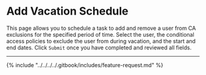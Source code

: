 # Add Vacation Schedule

This page allows you to schedule a task to add and remove a user from CA exclusions for the specified period of time. Select the user, the conditional access policies to exclude the user from during vacation, and the start and end dates. Click `Submit` once you have completed and reviewed all fields.

***

{% include "../../../../.gitbook/includes/feature-request.md" %}
